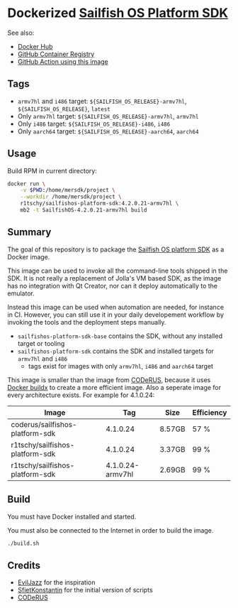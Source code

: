 # Dockerized [Sailfish OS Platform SDK](https://sailfishos.org/wiki/Platform_SDK)

See also:
* [Docker Hub](https://hub.docker.com/r/r1tschy/sailfishos-platform-sdk)
* [GitHub Container Registry](https://github.com/users/R1tschY/packages/container/package/sailfishos-platform-sdk)
* [GitHub Action using this image](https://github.com/R1tschY/sailfish-build-rpm)

## Tags

* `armv7hl` and `i486` target: `${SAILFISH_OS_RELEASE}-armv7hl`, `${SAILFISH_OS_RELEASE}`, `latest`
* Only `armv7hl` target: `${SAILFISH_OS_RELEASE}-armv7hl`, `armv7hl`
* Only `i486` target: `${SAILFISH_OS_RELEASE}-i486`, `i486`
* Only `aarch64` target: `${SAILFISH_OS_RELEASE}-aarch64`, `aarch64`

## Usage

Build RPM in current directory:
```sh
docker run \
    -v $PWD:/home/mersdk/project \
    --workdir /home/mersdk/project \
    r1tschy/sailfishos-platform-sdk:4.2.0.21-armv7hl \
    mb2 -t SailfishOS-4.2.0.21-armv7hl build
```

## Summary

The goal of this repository is to package the
[Sailfish OS platform SDK](https://sailfishos.org/wiki/Platform_SDK) as a Docker image.

This image can be used to invoke all the command-line tools shipped in the SDK. It is not really
a replacement of Jolla's VM based SDK, as the image has no integration with Qt Creator, nor can
it deploy automatically to the emulator.

Instead this image can be used when automation are needed, for instance in CI. However, you can 
still use it in your daily developement workflow by invoking the tools and the deployment steps 
manually.

- `sailfishos-platform-sdk-base` contains the SDK, without any installed target or tooling
- `sailfishos-platform-sdk` contains the SDK and installed targets for `armv7hl` and `i486`
  - tags exist for images with only `armv7hl`, `i486` and `aarch64` target

This image is smaller than the image from [CODeRUS](https://github.com/CODeRUS/docker-sailfishos-sdk), because it uses [Docker buildx](https://docs.docker.com/buildx/working-with-buildx/) to create a more efficient image. Also a seperate image for every architecture exists. For example for 4.1.0.24:

| Image                           | Tag              | Size   | Efficiency |
| ------------------------------- | ---------------- | ------ | ---------- |
| coderus/sailfishos-platform-sdk | 4.1.0.24         | 8.57GB | 57 %       |
| r1tschy/sailfishos-platform-sdk | 4.1.0.24         | 3.37GB | 99 %       |
| r1tschy/sailfishos-platform-sdk | 4.1.0.24-armv7hl | 2.69GB | 99 %       |


## Build

You must have Docker installed and started.

You must also be connected to the Internet in order to build the image.

```sh
./build.sh
```

## Credits

- [EvilJazz](https://github.com/evilJazz/sailfishos-buildengine) for the inspiration
- [SfietKonstantin](https://github.com/SfietKonstantin/docker-sailfishos-sdk) for the initial version of scripts
- [CODeRUS](https://github.com/CODeRUS/docker-sailfishos-sdk)

